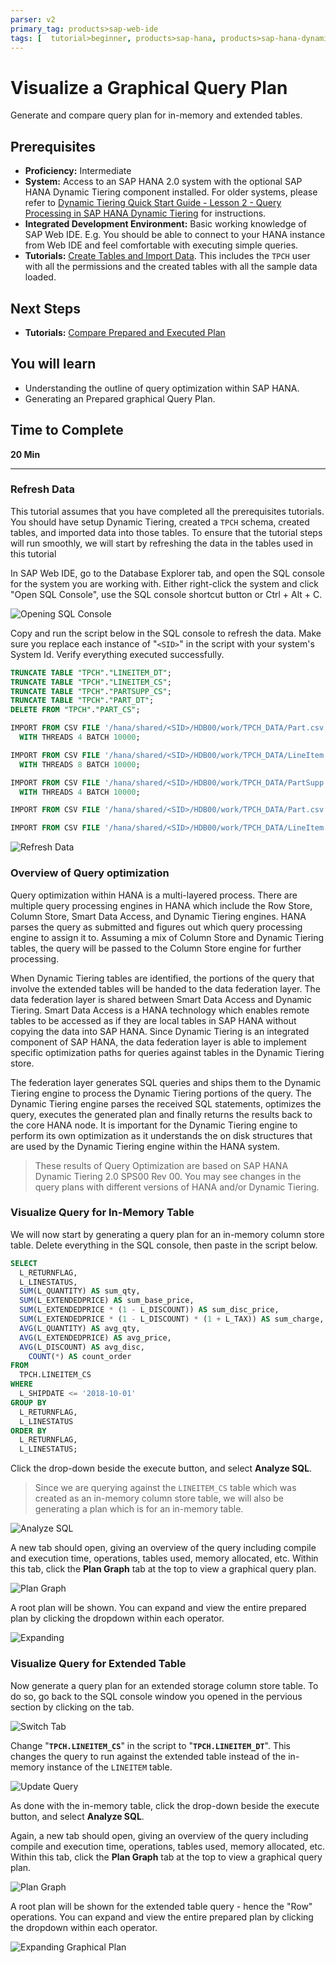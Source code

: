 ```yaml
---
parser: v2
primary_tag: products>sap-web-ide
tags: [  tutorial>beginner, products>sap-hana, products>sap-hana-dynamic-tiering, products>sap-web-ide ]
---
```


# Visualize a Graphical Query Plan
<!-- description --> Generate and compare query plan for in-memory and extended tables.

## Prerequisites  
 - **Proficiency:** Intermediate
 - **System:** Access to an SAP HANA 2.0 system with the optional SAP HANA Dynamic Tiering component installed. For older systems, please refer to [Dynamic Tiering Quick Start Guide - Lesson 2 - Query Processing in SAP HANA Dynamic Tiering](https://www.sap.com/documents/2016/06/3eb50dbc-757c-0010-82c7-eda71af511fa.html) for instructions.
 - **Integrated Development Environment:** Basic working knowledge of SAP Web IDE. E.g. You should be able to connect to your HANA instance from Web IDE and feel comfortable with executing simple queries.
 - **Tutorials:** [Create Tables and Import Data](https://developers.sap.com/tutorials/dt-create-schema-load-data-part3.html). This includes the `TPCH` user with all the permissions and the created tables with all the sample data loaded.

## Next Steps
 - **Tutorials:** [Compare Prepared and Executed Plan](https://developers.sap.com/tutorials/dt-query-processing-part2.html)

## You will learn  
  - Understanding the outline of query optimization within SAP HANA.
  - Generating an Prepared graphical Query Plan.
## Time to Complete
**20 Min**

---

### Refresh Data

This tutorial assumes that you have completed all the prerequisites tutorials. You should have setup Dynamic Tiering, created a `TPCH` schema, created tables, and imported data into those tables. To ensure that the tutorial steps will run smoothly, we will start by refreshing the data in the tables used in this tutorial

In SAP Web IDE, go to the Database Explorer tab, and open the SQL console for the system you are working with. Either right-click the system and click "Open SQL Console", use the SQL console shortcut button or Ctrl + Alt + C.

![Opening SQL Console](assets/hana-webide-dt-query-processing-1-894dc15f.png)

Copy and run the script below in the SQL console to refresh the data. Make sure you replace each instance of "`<SID>`" in the script with your system's System Id. Verify everything executed successfully.

``` SQL
TRUNCATE TABLE "TPCH"."LINEITEM_DT";
TRUNCATE TABLE "TPCH"."LINEITEM_CS";
TRUNCATE TABLE "TPCH"."PARTSUPP_CS";
TRUNCATE TABLE "TPCH"."PART_DT";
DELETE FROM "TPCH"."PART_CS";

IMPORT FROM CSV FILE '/hana/shared/<SID>/HDB00/work/TPCH_DATA/Part.csv' INTO TPCH.PART_CS
  WITH THREADS 4 BATCH 10000;

IMPORT FROM CSV FILE '/hana/shared/<SID>/HDB00/work/TPCH_DATA/LineItem.csv' INTO TPCH.LINEITEM_CS
  WITH THREADS 8 BATCH 10000;

IMPORT FROM CSV FILE '/hana/shared/<SID>/HDB00/work/TPCH_DATA/PartSupp.csv' INTO TPCH.PARTSUPP_CS
  WITH THREADS 4 BATCH 10000;

IMPORT FROM CSV FILE '/hana/shared/<SID>/HDB00/work/TPCH_DATA/Part.csv' INTO TPCH.PART_DT;

IMPORT FROM CSV FILE '/hana/shared/<SID>/HDB00/work/TPCH_DATA/LineItem.csv' INTO TPCH.LINEITEM_DT;
```

![Refresh Data](assets/hana-webide-dt-query-processing-1-069a31b2.png)

### Overview of Query optimization

Query optimization within HANA is a multi-layered process. There are multiple query processing engines in HANA which include the Row Store, Column Store, Smart Data Access, and Dynamic Tiering engines. HANA parses the query as submitted and figures out which query processing engine to assign it to. Assuming a mix of Column Store and Dynamic Tiering tables, the query will be passed to the Column Store engine for further processing.

When Dynamic Tiering tables are identified, the portions of the query that involve the extended tables will be handed to the data federation layer. The data federation layer is shared between Smart Data Access and Dynamic Tiering. Smart Data Access is a HANA technology which enables remote tables to be accessed as if they are local tables in SAP HANA without copying the data into SAP HANA. Since Dynamic Tiering is an integrated component of SAP HANA, the data federation layer is able to implement specific optimization paths for queries against tables in the Dynamic Tiering store.

The federation layer generates SQL queries and ships them to the Dynamic Tiering engine to process the Dynamic Tiering portions of the query. The Dynamic Tiering engine parses the received SQL statements, optimizes the query, executes the generated plan and finally returns the results back to the core HANA node. It is important for the Dynamic Tiering engine to perform its own optimization as it understands the on disk structures that are used by the Dynamic Tiering engine within the HANA system.

>These results of Query Optimization are based on SAP HANA Dynamic Tiering 2.0 SPS00 Rev 00. You may see changes in the query plans with different versions of HANA and/or Dynamic Tiering.


### Visualize Query for In-Memory Table

We will now start by generating a query plan for an in-memory column store table. Delete everything in the SQL console, then paste in the script below.

``` SQL
SELECT
  L_RETURNFLAG,
  L_LINESTATUS,
  SUM(L_QUANTITY) AS sum_qty,
  SUM(L_EXTENDEDPRICE) AS sum_base_price,
  SUM(L_EXTENDEDPRICE * (1 - L_DISCOUNT)) AS sum_disc_price,
  SUM(L_EXTENDEDPRICE * (1 - L_DISCOUNT) * (1 + L_TAX)) AS sum_charge,
  AVG(L_QUANTITY) AS avg_qty,
  AVG(L_EXTENDEDPRICE) AS avg_price,
  AVG(L_DISCOUNT) AS avg_disc,
	COUNT(*) AS count_order
FROM
  TPCH.LINEITEM_CS
WHERE
  L_SHIPDATE <= '2018-10-01'
GROUP BY
  L_RETURNFLAG,
  L_LINESTATUS
ORDER BY
  L_RETURNFLAG,
  L_LINESTATUS;
```
Click the drop-down beside the execute button, and select **Analyze SQL**.
> Since we are querying against the `LINEITEM_CS` table which was created as an in-memory column store table, we will also be generating a plan which is for an in-memory table.

![Analyze SQL](assets/hana-webide-dt-query-processing-1-50f7317e.png)

A new tab should open, giving an overview of the query including compile and execution time, operations, tables used, memory allocated, etc. Within this tab, click the **Plan Graph** tab at the top to view a graphical query plan.

![Plan Graph](assets/hana-webide-dt-query-processing-1-ec0e7ae2.png)

A root plan will be shown. You can expand and view the entire prepared plan by clicking the dropdown within each operator.

![Expanding](assets/hana-webide-dt-query-processing-1-8ba0b95e.png)

### Visualize Query for Extended Table

Now generate a query plan for an extended storage column store table. To do so, go back to the SQL console window you opened in the pervious section by clicking on the tab.

![Switch Tab](assets/hana-webide-dt-query-processing-1-2655b6a0.png)

Change "**`TPCH.LINEITEM_CS`**" in the script to "**`TPCH.LINEITEM_DT`**". This changes the query to run against the extended table instead of the in-memory instance of the `LINEITEM` table.

![Update Query](assets/hana-webide-dt-query-processing-1-eed46d6c.png)

As done with the in-memory table, click the drop-down beside the execute button, and select **Analyze SQL**.

Again, a new tab should open, giving an overview of the query including compile and execution time, operations, tables used, memory allocated, etc. Within this tab, click the **Plan Graph** tab at the top to view a graphical query plan.

![Plan Graph](assets/hana-webide-dt-query-processing-1-b9bd67ee.png)

A root plan will be shown for the extended table query - hence the "Row" operations. You can expand and view the entire prepared plan by clicking the dropdown within each operator.

![Expanding Graphical Plan](assets/hana-webide-dt-query-processing-1-29214a7b.png)


